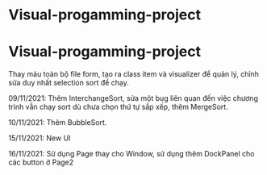 # Visual-progamming-project
# Visual-progamming-project

Thay máu toàn bộ file form, tạo ra class item và visualizer để quản lý, chỉnh sửa duy nhất selection sort để chạy.

09/11/2021: Thêm InterchangeSort, sửa một bug liên quan đến việc chương trình vẫn chạy sort dù chưa chọn thứ tự sắp xếp, thêm MergeSort.

10/11/2021: Thêm BubbleSort.

15/11/2021: New UI

16/11/2021: Sử dụng Page thay cho Window, sử dụng thêm DockPanel cho các button ở Page2